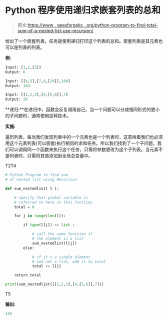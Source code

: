 # Python 程序使用递归求嵌套列表的总和

> 原文:[https://www . geesforgeks . org/python-program-to-find-total-sum-of-a-nested-list-use-recursion/](https://www.geeksforgeeks.org/python-program-to-find-the-total-sum-of-a-nested-list-using-recursion/)

给出了一个嵌套列表。任务是使用递归打印这个列表的总和。嵌套列表是其元素也可以是列表的列表。

**例:**

```py
Input: [1,2,[3]]
Output: 6

Input: [[4,5],[7,8,[20]],100]
Output: 144

Input: [[1,2,3],[4,[5,6]],7]
Output: 28
```

**递归:**在递归中，函数会反复调用自己。当一个问题可以分成相同形式的更小的子问题时，通常使用这种技术。

**实施:**

遍历列表，每当我们发现列表中的一个元素也是一个列表时，这意味着我们也必须用这个元素列表(可以嵌套)执行相同的求和任务。所以我们找到了一个子问题，我们可以调用同一个函数来执行这个任务，只需将参数更改为这个子列表。当元素不是列表时，只需将其值添加到全局总变量中。

T2T4

```py
# Python Program to find sum
# of nested list using Recursion

def sum_nestedlist( l ):

    # specify that global variable is
    # referred to here in this function
    total = 0

    for j in range(len(l)):

        if type(l[j]) == list :

            # call the same function if
            # the element is a list
            sum_nestedlist(l[j])
        else:

            # if it's a single element
            # and not a list, add it to total
            total += l[j]  

    return total

print(sum_nestedlist([[1,2,3],[4,[5,6]],7]))
```

T5

**输出:**

```py
144
```